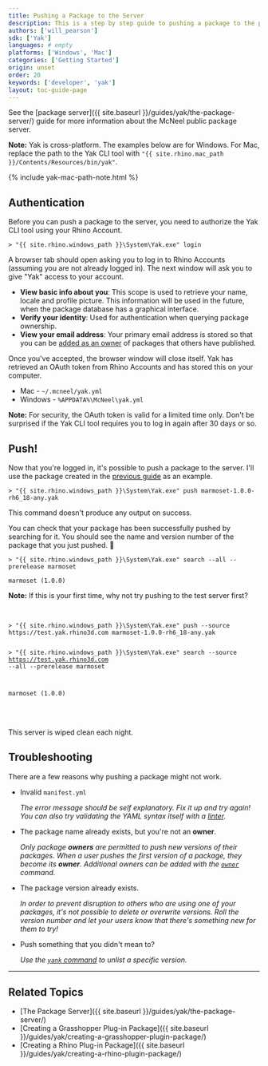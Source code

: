 ```yaml
---
title: Pushing a Package to the Server
description: This is a step by step guide to pushing a package to the package server.
authors: ['will_pearson']
sdk: ['Yak']
languages: # empty
platforms: ['Windows', 'Mac']
categories: ['Getting Started']
origin: unset
order: 20
keywords: ['developer', 'yak']
layout: toc-guide-page
---
```


See the [package server]({{ site.baseurl }}/guides/yak/the-package-server/) guide for more information about the McNeel public package server.

<div class="alert alert-info" role="alert">
<strong>Note:</strong> Yak is cross-platform. The examples below are for Windows.
For Mac, replace the path to the Yak CLI tool with
<code>"{{ site.rhino.mac_path }}/Contents/Resources/bin/yak"</code>.
</div>

{% include yak-mac-path-note.html %}

## Authentication

Before you can push a package to the server, you need to authorize the Yak CLI
tool using your Rhino Account.

```commandline
> "{{ site.rhino.windows_path }}\System\Yak.exe" login
```

A browser tab should open asking you to log in to Rhino Accounts (assuming you
are not already logged in). The next window will ask you to give "Yak" access to
your account.

- **View basic info about you**: This scope is used to retrieve your name,
  locale and profile picture. This information will be used in the future, when
  the package database has a graphical interface.
- **Verify your identity**: Used for authentication when querying package
  ownership.
- **View your email address**: Your primary email address is stored so that you can be [added as an owner](../yak-cli-reference/#owner) of packages that others have published.

Once you've accepted, the browser window will close itself. Yak has retrieved an
OAuth token from Rhino Accounts and has stored this on your computer.

- Mac - `~/.mcneel/yak.yml`
- Windows - `%APPDATA%\McNeel\yak.yml`

<div class="alert alert-info" role="alert">
<strong>Note:</strong> For security, the OAuth token is valid for a limited time
only. Don't be surprised if the Yak CLI tool requires you to log in again after
30 days or so.
</div>

## Push!

Now that you're logged in, it's possible to push a package to the server. I'll
use the package created in the
[previous guide](../creating-a-grasshopper-plugin-package) as an example.

```commandline
> "{{ site.rhino.windows_path }}\System\Yak.exe" push marmoset-1.0.0-rh6_18-any.yak
```

This command doesn't produce any output on success.

You can check that your package has been successfully pushed by searching for
it. You should see the name and version number of the package that you just
pushed. 🤞

```commandline
> "{{ site.rhino.windows_path }}\System\Yak.exe" search --all --prerelease marmoset

marmoset (1.0.0)
```

<div class="alert alert-info" role="alert">
<strong>Note:</strong> If this is your first time, why not try pushing to the test server first?
<br><br>
<pre><code class="language-commandline">
&gt; "{{ site.rhino.windows_path }}\System\Yak.exe" push --source https://test.yak.rhino3d.com marmoset-1.0.0-rh6_18-any.yak

&gt; "{{ site.rhino.windows_path }}\System\Yak.exe" search --source https://test.yak.rhino3d.com --all --prerelease marmoset

marmoset (1.0.0)
</code></pre>
<br><br>
This server is wiped clean each night.
</div>

## Troubleshooting

There are a few reasons why pushing a package might not work.

- Invalid `manifest.yml`

  _The error message should be self explanatory. Fix it up and try again! You
  can also try validating the YAML syntax itself with a
  [linter](http://www.yamllint.com)._

- The package name already exists, but you're not an **owner**.

  _Only package **owners** are permitted to push new versions of their packages.
  When a user pushes the first version of a package, they become its **owner**. Additional owners can be added with the [`owner`](../yak-cli-reference/#owner) command._

- The package version already exists.

  _In order to prevent disruption to others who are using one of your packages,
  it's not possible to delete or overwrite versions. Roll the version number and
  let your users know that there's something new for them to try!_

- Push something that you didn't mean to?

  _Use the [`yank` command](../yak-cli-reference/#yank) to unlist a specific version._

---

## Related Topics

- [The Package Server]({{ site.baseurl }}/guides/yak/the-package-server/)
- [Creating a Grasshopper Plug-in Package]({{ site.baseurl }}/guides/yak/creating-a-grasshopper-plugin-package/)
- [Creating a Rhino Plug-in Package]({{ site.baseurl }}/guides/yak/creating-a-rhino-plugin-package/)
